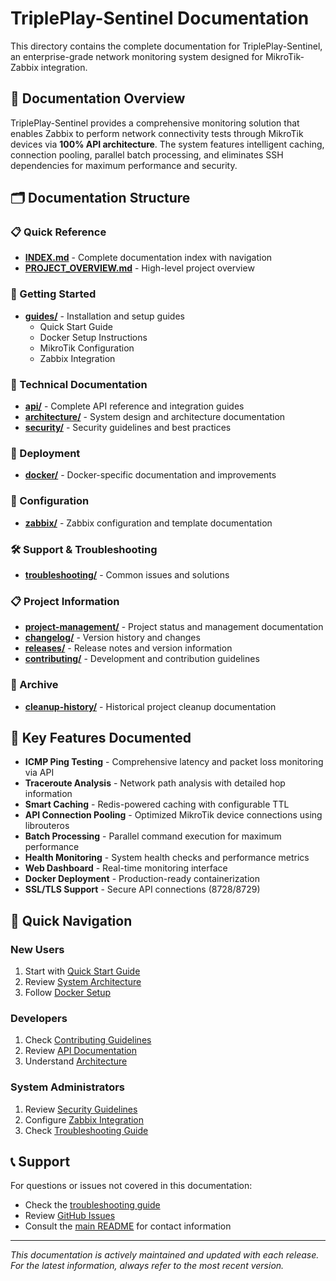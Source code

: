 # TriplePlay-Sentinel Documentation

This directory contains the complete documentation for TriplePlay-Sentinel, an enterprise-grade network monitoring system designed for MikroTik-Zabbix integration.

## 📖 Documentation Overview

TriplePlay-Sentinel provides a comprehensive monitoring solution that enables Zabbix to perform network connectivity tests through MikroTik devices via **100% API architecture**. The system features intelligent caching, connection pooling, parallel batch processing, and eliminates SSH dependencies for maximum performance and security.

## 🗂️ Documentation Structure

### 📋 Quick Reference
- **[INDEX.md](INDEX.md)** - Complete documentation index with navigation
- **[PROJECT_OVERVIEW.md](PROJECT_OVERVIEW.md)** - High-level project overview

### 🚀 Getting Started
- **[guides/](guides/)** - Installation and setup guides
  - Quick Start Guide
  - Docker Setup Instructions
  - MikroTik Configuration
  - Zabbix Integration

### 📡 Technical Documentation
- **[api/](api/)** - Complete API reference and integration guides
- **[architecture/](architecture/)** - System design and architecture documentation
- **[security/](security/)** - Security guidelines and best practices

### 🐳 Deployment
- **[docker/](docker/)** - Docker-specific documentation and improvements

### 🔧 Configuration
- **[zabbix/](zabbix/)** - Zabbix configuration and template documentation

### 🛠️ Support & Troubleshooting
- **[troubleshooting/](troubleshooting/)** - Common issues and solutions

### 📋 Project Information
- **[project-management/](project-management/)** - Project status and management documentation
- **[changelog/](changelog/)** - Version history and changes
- **[releases/](releases/)** - Release notes and version information
- **[contributing/](contributing/)** - Development and contribution guidelines

### 🧹 Archive
- **[cleanup-history/](cleanup-history/)** - Historical project cleanup documentation

## 🎯 Key Features Documented

- **ICMP Ping Testing** - Comprehensive latency and packet loss monitoring via API
- **Traceroute Analysis** - Network path analysis with detailed hop information
- **Smart Caching** - Redis-powered caching with configurable TTL
- **API Connection Pooling** - Optimized MikroTik device connections using librouteros
- **Batch Processing** - Parallel command execution for maximum performance
- **Health Monitoring** - System health checks and performance metrics
- **Web Dashboard** - Real-time monitoring interface
- **Docker Deployment** - Production-ready containerization
- **SSL/TLS Support** - Secure API connections (8728/8729)

## 🔗 Quick Navigation

### New Users
1. Start with [Quick Start Guide](guides/quick_start.md)
2. Review [System Architecture](architecture/system_architecture.md)
3. Follow [Docker Setup](guides/docker_setup.md)

### Developers
1. Check [Contributing Guidelines](contributing/CONTRIBUTING.md)
2. Review [API Documentation](api/collector_api.md)
3. Understand [Architecture](architecture/system_architecture.md)

### System Administrators
1. Review [Security Guidelines](security/security_guidelines.md)
2. Configure [Zabbix Integration](zabbix/ZABBIX_CONFIGURATION.md)
3. Check [Troubleshooting Guide](troubleshooting/README.md)

## 📞 Support

For questions or issues not covered in this documentation:
- Check the [troubleshooting guide](troubleshooting/README.md)
- Review [GitHub Issues](https://github.com/username/TriplePlay-Sentinel/issues)
- Consult the [main README](../README.md) for contact information

---

*This documentation is actively maintained and updated with each release. For the latest information, always refer to the most recent version.*